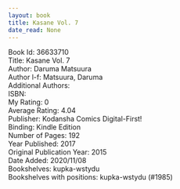 ```yaml
---
layout: book
title: Kasane Vol. 7
date_read: None
---
```


Book Id: 36633710<br />
Title: Kasane Vol. 7<br />
Author: Daruma Matsuura<br />
Author l-f: Matsuura, Daruma<br />
Additional Authors: <br />
ISBN: <br />
My Rating: 0<br />
Average Rating: 4.04<br />
Publisher: Kodansha Comics Digital-First!<br />
Binding: Kindle Edition<br />
Number of Pages: 192<br />
Year Published: 2017<br />
Original Publication Year: 2015<br />
Date Added: 2020/11/08<br />
Bookshelves: kupka-wstydu<br />
Bookshelves with positions: kupka-wstydu (#1985)<br />

